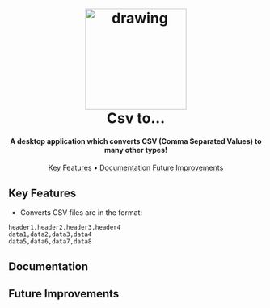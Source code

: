 
<h1 align="center">
  <img src="https://github.com/MrT-Stephens/Csv-to-Application/blob/master/Images/CSV_to_Logo.png" alt="drawing" width="200"/>
  <br>
  Csv to...
  <br>
</h1>

<h4 align="center">A desktop application which converts CSV (Comma Separated Values) to many other types!</h4>

<p align="center">
  <a href="#key-features">Key Features</a> •
  <a href="#documentation">Documentation</a>
  <a href="#future-improvements">Future Improvements</a>
</p>

## Key Features
* Converts CSV files are in the format:
```csv
header1,header2,header3,header4
data1,data2,data3,data4
data5,data6,data7,data8

```

## Documentation

## Future Improvements

